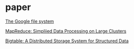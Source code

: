 # paper

[The Google file system](https://static.googleusercontent.com/media/research.google.com/zh-CN//archive/gfs-sosp2003.pdf)

[MapReduce: Simpliied Data Processing on Large Clusters](https://static.googleusercontent.com/media/research.google.com/zh-CN//archive/mapreduce-osdi04.pdf)

[Bigtable: A Distributed Storage System for Structured Data](https://static.googleusercontent.com/media/research.google.com/zh-CN//archive/bigtable-osdi06.pdf)


